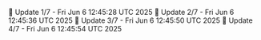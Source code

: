 📌 Update 1/7 - Fri Jun  6 12:45:28 UTC 2025
📌 Update 2/7 - Fri Jun  6 12:45:36 UTC 2025
📌 Update 3/7 - Fri Jun  6 12:45:50 UTC 2025
📌 Update 4/7 - Fri Jun  6 12:45:54 UTC 2025
